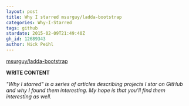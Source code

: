 ```yaml
---
layout: post
title: Why I starred msurguy/ladda-bootstrap
categories: Why-I-Starred
tags: github
stardate: 2015-02-09T21:49:40Z
gh_id: 12689343
author: Nick Peihl
---
```


[msurguy/ladda-bootstrap](https://github.com/msurguy/ladda-bootstrap)

**WRITE CONTENT**

*"Why I starred" is a series of articles describing projects I star on GitHub and why I found them interesting. My hope is that you'll find them interesting as well.*

